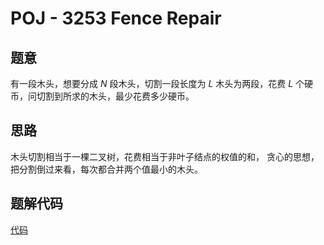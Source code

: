 # POJ - 3253 Fence Repair 

## 题意

有一段木头，想要分成 $N$ 段木头，切割一段长度为 $L$ 木头为两段，花费 $L$ 个硬币，问切割到所求的木头，最少花费多少硬币。

## 思路

木头切割相当于一棵二叉树，花费相当于非叶子结点的权值的和，
贪心的思想，把分割倒过来看，每次都合并两个值最小的木头。

## 题解代码

[代码](main.cpp)
